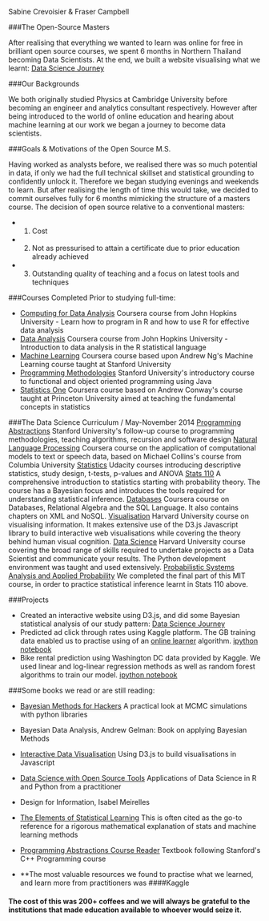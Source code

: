 Sabine Crevoisier & Fraser Campbell 

###The Open-Source Masters

After realising that everything we wanted to learn was online for free in brilliant open source courses, we spent 6 months in Northern Thailand becoming Data Scientists. At the end, we built a website visualising what we learnt:
[Data Science Journey](http://datasciencejourney.com/)

###Our Backgrounds

We both originally studied Physics at Cambridge University before becoming an engineer and analytics consultant respectively. However after being introduced to the world of online education and hearing about machine learning at our work we began a journey to become data scientists.

###Goals & Motivations of the Open Source M.S.

Having worked as analysts before, we realised there was so much potential in data, if only we had the full technical skillset and statistical grounding to confidently unlock it. Therefore we began studying evenings and weekends to learn. But after realising the length of time this would take, we decided to commit ourselves fully for 6 months mimicking the structure of a masters course. The decision of open source relative to a conventional masters:
* 1. Cost
* 2. Not as pressurised to attain a certificate due to prior education already achieved
* 3. Outstanding quality of teaching and a focus on latest tools and techniques

###Courses Completed Prior to studying full-time:
* [Computing for Data Analysis](https://www.coursera.org/course/compdata) Coursera course from John Hopkins University - Learn how to program in R and how to use R for effective data analysis
* [Data Analysis](https://www.coursera.org/course/dataanalysis) Coursera course from John Hopkins University - Introduction to data analysis in the R statistical language
* [Machine Learning](https://class.coursera.org/ml-004) Coursera course based upon Andrew Ng's Machine Learning course taught at Stanford University
* [Programming Methodologies](http://see.stanford.edu/errors/default.aspx?aspxerrorpath=/see/courseinfo.aspx) Stanford University's introductory course to functional and object oriented programming using Java
* [Statistics One](https://class.coursera.org/ml-004) Coursera course based on Andrew Conway's course taught at Princeton University aimed at teaching the fundamental concepts in statistics

###The Data Science Curriculum / May-November 2014
[Programming Abstractions](http://see.stanford.edu/errors/default.aspx?aspxerrorpath=/see/courseinfo.aspx) Stanford University's follow-up course to programming methodologies, teaching algorithms, recursion and software design
[Natural Language Processing](https://class.coursera.org/nlangp-001) Coursera course on the application of computational models to text or speech data, based on Michael Collins's course from Columbia University
[Statistics](https://www.udacity.com/course/viewer#!/c-st095) Udacity courses introducing descriptive statistics, study design, t-tests, p-values and ANOVA
[Stats 110](http://projects.iq.harvard.edu/stat110/home) A comprehensive introduction to statistics starting with probability theory. The course has a Bayesian focus and introduces the tools required for understanding statistical inference.
[Databases](https://class.coursera.org/db) Coursera course on Databases, Relational Algebra and the SQL Language. It also contains chapters on XML and NoSQL.
[Visualisation](http://www.cs171.org/#!index.md) Harvard University course on visualising information. It makes extensive use of the D3.js Javascript library to build interactive web visualisations while covering the theory behind human visual cognition.
[Data Science](http://cs109.org/) Harvard University course covering the broad range of skills required to undertake projects as a Data Scientist and communicate your results. The Python development environment was taught and used extensively.
[Probabilistic Systems Analysis and Applied Probability](http://ocw.mit.edu/courses/electrical-engineering-and-computer-science/6-041-probabilistic-systems-analysis-and-applied-probability-fall-2010/) We completed the final part of this MIT course, in order to practice statistical inference learnt in Stats 110 above.

###Projects
* Created an interactive website using D3.js, and did some Bayesian statistical analysis of our study pattern:
[Data Science Journey](http://datasciencejourney.com/)
* Predicted ad click through rates using Kaggle platform. The GB training data enabled us to practise using of an [online learner](http://hunch.net/~vw/) algorithm. [ipython notebook](http://nbviewer.ipython.org/github/fraser-campbell/Machine-Learning-Projects/blob/master/Avazu/Avazu%20Click%20Through%20Rate.ipynb)
* Bike rental prediction using Washington DC data provided by Kaggle. We used linear and log-linear regression methods as well as random forest algorithms to train our model. [ipython notebook](http://nbviewer.ipython.org/github/fraser-campbell/Machine-Learning-Projects/blob/master/Bike%20Sharing/Bike%20Sharing.ipynb)

###Some books we read or are still reading:
* [Bayesian Methods for Hackers](https://github.com/CamDavidsonPilon/Probabilistic-Programming-and-Bayesian-Methods-for-Hackers) A practical look at MCMC simulations with python libraries
* Bayesian Data Analysis, Andrew Gelman: Book on applying Bayesian Methods
* [Interactive Data Visualisation](http://alignedleft.com/tutorials/d3) Using D3.js to build visualisations in Javascript
* [Data Science with Open Source Tools](http://it-ebooks.info/book/624/) Applications of Data Science in R and Python from a practitioner
* Design for Information, Isabel Meirelles
* [The Elements of Statistical Learning](http://statweb.stanford.edu/~tibs/ElemStatLearn/) This is often cited as the go-to reference for a rigorous mathematical explanation of stats and machine learning methods
* [Programming Abstractions Course Reader](http://web.stanford.edu/class/cs106l/course-reader/full_course_reader.pdf) Textbook following Stanford's C++ Programming course

* **The most valuable resources we found to practise what we learned, and learn more from practitioners was ####Kaggle

#### The cost of this was 200+ coffees and we will always be grateful to the institutions that made education available to whoever would seize it.